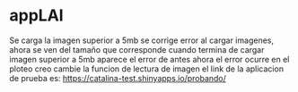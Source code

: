 # appLAI
Se carga la imagen superior a 5mb
se corrige error al cargar imagenes, ahora se ven del tamaño que corresponde
cuando termina de cargar imagen superior a 5mb aparece el error de antes
ahora el error ocurre en el ploteo creo
cambie la funcion de lectura de imagen
el link de la aplicacion de prueba es: https://catalina-test.shinyapps.io/probando/
